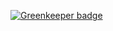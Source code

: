 

[![Greenkeeper badge](https://badges.greenkeeper.io/mikeal/eiomethods.svg)](https://greenkeeper.io/)